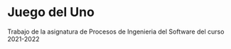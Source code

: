 # Juego del Uno
Trabajo de la asignatura de Procesos de Ingenieria del Software del curso 2021-2022
